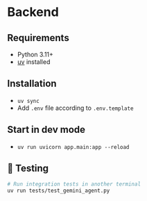 # Backend

## Requirements

- Python 3.11+
- [uv](https://docs.astral.sh/uv/getting-started/installation/) installed

## Installation

- `uv sync`
- Add `.env` file according to `.env.template`
 
## Start in dev mode

- `uv run uvicorn app.main:app --reload`

## 🧪 Testing

```bash
# Run integration tests in another terminal
uv run tests/test_gemini_agent.py
```